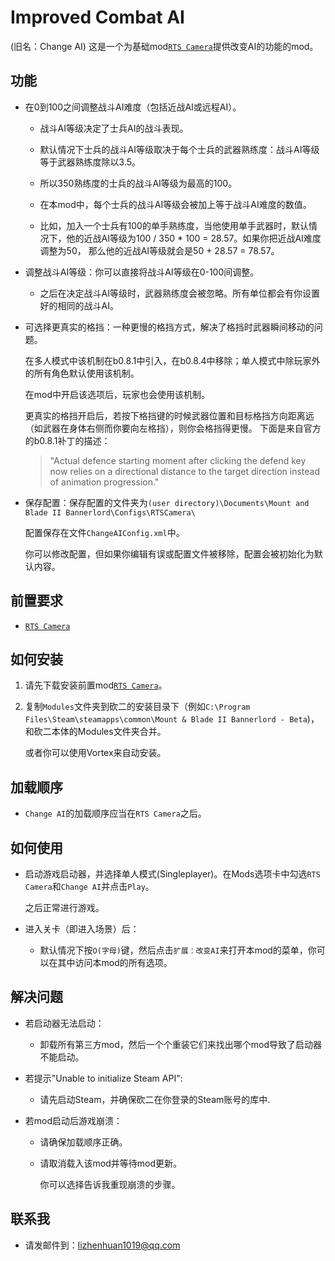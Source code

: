 # Improved Combat AI
(旧名：Change AI)
这是一个为基础mod[`RTS Camera`](https://www.nexusmods.com/mountandblade2bannerlord/mods/355)提供改变AI的功能的mod。

## 功能
- 在0到100之间调整战斗AI难度（包括近战AI或远程AI）。

  -  战斗AI等级决定了士兵AI的战斗表现。

  - 默认情况下士兵的战斗AI等级取决于每个士兵的武器熟练度：战斗AI等级等于武器熟练度除以3.5。

  - 所以350熟练度的士兵的战斗AI等级为最高的100。

  - 在本mod中，每个士兵的战斗AI等级会被加上等于战斗AI难度的数值。

  - 比如，加入一个士兵有100的单手熟练度，当他使用单手武器时，默认情况下，他的近战AI等级为100 / 350 * 100 = 28.57。如果你把近战AI难度调整为50， 那么他的近战AI等级就会是50 + 28.57 = 78.57。

- 调整战斗AI等级：你可以直接将战斗AI等级在0-100间调整。

  - 之后在决定战斗AI等级时，武器熟练度会被忽略。所有单位都会有你设置好的相同的战斗AI。

- 可选择更真实的格挡：一种更慢的格挡方式，解决了格挡时武器瞬间移动的问题。

  在多人模式中该机制在b0.8.1中引入，在b0.8.4中移除；单人模式中除玩家外的所有角色默认使用该机制。

  在mod中开启该选项后，玩家也会使用该机制。

  更真实的格挡开启后，若按下格挡键的时候武器位置和目标格挡方向距离远（如武器在身体右侧而你要向左格挡），则你会格挡得更慢。
  下面是来自官方的b0.8.1补丁的描述：
  > "Actual defence starting moment after clicking the defend key now relies on a directional distance to the target direction instead of animation progression."

- 保存配置：保存配置的文件夹为`(user directory)\Documents\Mount and Blade II Bannerlord\Configs\RTSCamera\`

  配置保存在文件`ChangeAIConfig.xml`中。

  你可以修改配置，但如果你编辑有误或配置文件被移除，配置会被初始化为默认内容。

## 前置要求
- [`RTS Camera`](https://www.nexusmods.com/mountandblade2bannerlord/mods/355)

## 如何安装
1. 请先下载安装前置mod[`RTS Camera`](https://www.nexusmods.com/mountandblade2bannerlord/mods/355)。

2. 复制`Modules`文件夹到砍二的安装目录下（例如`C:\Program Files\Steam\steamapps\common\Mount & Blade II Bannerlord - Beta`)，和砍二本体的Modules文件夹合并。
   
   或者你可以使用Vortex来自动安装。

## 加载顺序
- `Change AI`的加载顺序应当在`RTS Camera`之后。

## 如何使用
- 启动游戏启动器，并选择单人模式(Singleplayer)。在Mods选项卡中勾选`RTS Camera`和`Change AI`并点击`Play`。

  之后正常进行游戏。

- 进入关卡（即进入场景）后：

  - 默认情况下按`O(字母)`键，然后点击`扩展：改变AI`来打开本mod的菜单，你可以在其中访问本mod的所有选项。

## 解决问题
- 若启动器无法启动：

  - 卸载所有第三方mod，然后一个个重装它们来找出哪个mod导致了启动器不能启动。

- 若提示"Unable to initialize Steam API":

  - 请先启动Steam，并确保砍二在你登录的Steam账号的库中.

- 若mod启动后游戏崩溃：

  - 请确保加载顺序正确。

  - 请取消载入该mod并等待mod更新。

    你可以选择告诉我重现崩溃的步骤。

## 联系我
* 请发邮件到：lizhenhuan1019@qq.com
